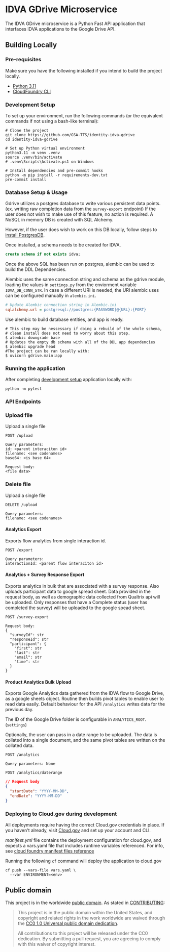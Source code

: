 # IDVA GDrive Microservice
The IDVA GDrive microservice is a Python Fast API
application that interfaces IDVA applications to the Google Drive API.

## Building Locally

### Pre-requisites
Make sure you have the following installed if you intend to build the project locally.
- [Python 3.11](https://www.python.org/)
- [CloudFoundry CLI](https://docs.cloudfoundry.org/cf-cli/)

### Development Setup
To set up your environment, run the following commands (or the equivalent
commands if not using a bash-like terminal):

```shell
# Clone the project
git clone https://github.com/GSA-TTS/identity-idva-gdrive
cd identity-idva-gdrive

# Set up Python virtual environment
python3.11 -m venv .venv
source .venv/bin/activate
# .venv\Scripts\Activate.ps1 on Windows

# Install dependencies and pre-commit hooks
python -m pip install -r requirements-dev.txt
pre-commit install
```
### Database Setup & Usage

Gdrive utilizes a postgres database to write various persistent data points. (ex. writing raw completion data from the `survey-export` endpoint) If the user does not wish to make use of this feature, no action is required. A NoSQL in memory DB is created with SQL Alchemy. 

However, if the user does wish to work on this DB locally, follow steps to [install PostgresDB](https://dev.to/sfpear/install-and-use-postgres-in-wsl-423d#:~:text=To%20install%20Postgres%20and%20run%20it%20in%20WSL%2C,installation%20and%20get%20the%20version%20number%3A%20psql%20--version). 

Once installed, a schema needs to be created for IDVA. 

```sql
create schema if not exists idva;
```
Once the above SQL has been run on postgres, alembic can be used to build the DDL Dependencies.

Alembic uses the same connection string and schema as the gdrive module, loading the 
values in `settings.py` from the enviorment variable `IDVA_DB_CONN_STR`. In case a different URI is needed, the URI alembic uses can be configured manually in `alembic.ini`.
```ini
# Update Alembic connection string in Alembic.ini
sqlalchemy.url = postgresql://postgres:{PASSWORD}@{URL}:{PORT}
```
Use alembic to build database entities, and app is ready.
```shell
# This step may be nessessary if doing a rebuild of the whole schema, 
# clean install does not need to worry about this step. 
$ alembic downgrade base
# Updates the empty db schema with all of the DDL app dependencies
$ alembic upgrade head
#The project can be ran locally with:
$ uvicorn gdrive.main:app
```

### Running the application
After completing [development setup](#development-setup) application locally with:
```shell
python -m pytest
```

### API Endpoints


### Upload file
Upload a single file

`POST /upload`

```
Query parameters:
id: <parent interaciton id>
filename: <see codenames>
base64: <is base 64>
```

```
Request body:
<file data>
```

### Delete file
Upload a single file

`DELETE /upload`

```
Query parameters:
filename: <see codenames>
```


#### Analytics Export
Exports flow analytics from single interaction id.

`POST /export`

```
Query parameters:
interactionId: <parent flow interaciton id>
```


#### Analytics + Survey Response Export
Exports analytics in bulk that are associated with a survey response. Also uploads
participant data to google spread sheet. Data provided in the request body, as well
as demographic data collected from Qualtrix api will be uploaded. Only responses that 
have a Complete status (user has completed the survey) will be uploaded to the google spead sheet. 

`POST /survey-export`

```
Request body:
{
  "surveyId": str
  "responseId": str
  "participant": {
    "first": str
    "last": str
    "email": str
    "time": str
  }
}
```

#### Product Analytics Bulk Upload
Exports Google Analytics data gathered from the IDVA flow to Google Drive, as a google sheets object. Routine then builds pivot tables to enable user to read data easily. Default behaviour for the API `/analytics` writes data for the previous day.

The ID of the Google Drive folder is configurable in `ANALYTICS_ROOT`. (`settings`)

Optionally, the user can pass in a date range to be uploaded. The data is collated into a single document, and the same pivot tables are written on the collated data.

`POST /analytics`
```
Query parameters: None
```
`POST /analytics/daterange`
```JSON
// Request body
{
  "startDate": "YYYY-MM-DD",
  "endDate": "YYYY-MM-DD"
}
```


### Deploying to Cloud.gov during development
All deployments require having the correct Cloud.gov credentials in place. If
you haven't already, visit [Cloud.gov](https://cloud.gov) and set up your
account and CLI.

*manifest.yml* file contains the deployment configuration for cloud.gov, and expects
a vars.yaml file that includes runtime variables referenced. For info, see
[cloud foundry manifest files reference](https://docs.cloudfoundry.org/devguide/deploy-apps/manifest-attributes.html)

Running the following `cf` command will deploy the application to cloud.gov
```shell
cf push --vars-file vars.yaml \
  --var ENVIRONMENT=<env>
```

## Public domain

This project is in the worldwide [public domain](LICENSE.md). As stated in
[CONTRIBUTING](CONTRIBUTING.md):

> This project is in the public domain within the United States, and copyright
and related rights in the work worldwide are waived through the
[CC0 1.0 Universal public domain dedication](https://creativecommons.org/publicdomain/zero/1.0/).
>
> All contributions to this project will be released under the CC0 dedication.
By submitting a pull request, you are agreeing to comply with this waiver of
copyright interest.
